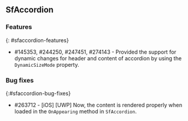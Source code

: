 ## SfAccordion

### Features
{: #sfaccordion-features}

* \#145353, #244250, #247451, #274143 - Provided the support for dynamic changes for header and content of accordion by using
the `DynamicSizeMode` property.

### Bug fixes
{:#sfaccordion-bug-fixes}

* \#263712 - [iOS] [UWP] Now, the content is rendered properly when loaded in the `OnAppearing` method in `SfAccordion`.
